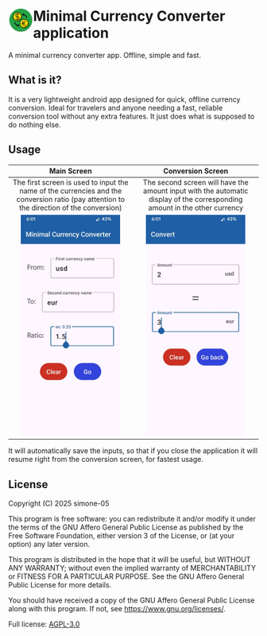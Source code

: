 # <img src="./app/src/main/res/mipmap-xxxhdpi/ic_launcher_round.webp" alt="App logo" width="50" height="50" align="left" style="margin"> Minimal Currency Converter application

A minimal currency converter app. Offline, simple and fast.

## What is it?
It is a very lightweight android app designed for quick, offline currency conversion.
Ideal for travelers and anyone needing a fast, reliable conversion tool without any extra features.
It just does what is supposed to do nothing else.

## Usage
| Main Screen | Conversion Screen |
|:---:|:---:|
| The first screen is used to input the name of the currencies and the conversion ratio (pay attention to the direction of the conversion) | The second screen will have the amount input with the automatic display of the corresponding amount in the other currency |
| <img src="./metadata/en-US/images/phoneScreenshots/main_screen.jpg" alt="Main screen" width="200" /> | <img src="./metadata/en-US/images/phoneScreenshots/convert_screen.jpg" alt="Convert screen" width="200" /> |

It will automatically save the inputs, so that if you close the application it will resume right from the conversion screen, for fastest usage.

## License

Copyright (C) 2025 simone-05

This program is free software: you can redistribute it and/or modify it under the terms of the GNU Affero General Public License as published by the Free Software Foundation, either version 3 of the License, or (at your option) any later version.

This program is distributed in the hope that it will be useful, but WITHOUT ANY WARRANTY; without even the implied warranty of MERCHANTABILITY or FITNESS FOR A PARTICULAR PURPOSE. See the GNU Affero General Public License for more details.

You should have received a copy of the GNU Affero General Public License along with this program. If not, see <https://www.gnu.org/licenses/>.

Full license: [AGPL-3.0](LICENSE)
